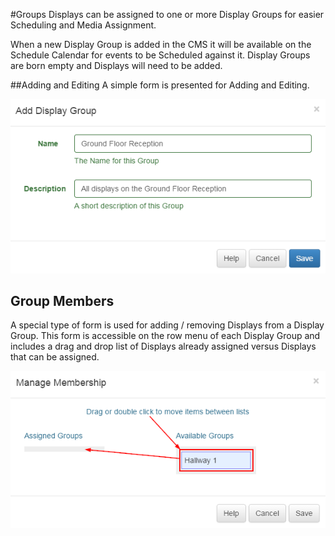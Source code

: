 <!--toc=displays-->
#Groups
Displays can be assigned to one or more Display Groups for easier Scheduling and Media Assignment.

When a new Display Group is added in the CMS it will be available on the Schedule Calendar for events to be Scheduled against it. Display Groups are born empty and Displays will need to be added.

##Adding and Editing
A simple form is presented for Adding and Editing.

![Display Group Add and Edit](img/displays_group_addedit.png)

## Group Members
A special type of form is used for adding / removing Displays from a Display Group. This form is accessible on the row menu of each Display Group and includes a drag and drop list of Displays already assigned versus Displays that can be assigned.

![Display Group Members](img/displays_group_members.png)